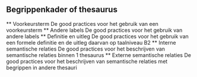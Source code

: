 <h2>Begrippenkader of thesaurus</h2>
** Voorkeursterm
De good practices voor het gebruik van een voorkeursterm
** Andere labels
De good practices voor het gebruik van andere labels
** Definitie en uitleg
De good practices voor het gebruik van een formele definitie en de uitleg daarvan op taalniveau B2
** Interne semantische relaties
De good practices voor het beschrijven van semantische relaties binnen 1 thesaurus
** Externe semantische relaties
De good practices voor het beschrijven van semantische relaties met begrippen in andere thesauri

